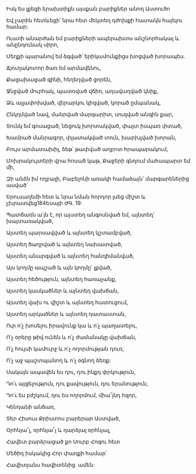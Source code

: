 Իսկ ես լքեցի երախտիքն այսքան բարիքներ անող Աստուծո


Եվ չարին հետևեցի՝ նրա հետ մեկտեղ դժոխքի հատակն հայելու համար:


Ուստի անարժան եմ բարիքների ապերախտս անշնորհակալ և անընդունակ սիրո,


Մեղքի պարանով եմ ձգված՝ երիկամունքիցս խոցված խորապես.


Ճյուղակոտոր ծառ եմ արմավենու,


Քացախացած գինի, հեղեղված ցորեն,


Ջնջված մուրհակ, պատռված վճիռ, աղավաղված կնիք,


Ձև այլափոխված, վերարկու կիզված, կորած ըմպանակ,


Ընկղմված նավ, մանրված մարգարիտ, սուզված անգին քար,


Տունկ եմ գոսացած, նեցուկ խորտակված, փայտ իսպառ փտած,


Խամրած մանրագոր, փլատակված տուն, խարխլված խորան,


Բույս արմատախիլ, ձեթ՝ թափված աղբոտ հրապարակում,


Մոխրակույտերի վրա հոսած կաթ, Քաջերի գնդում մահապարտ եմ մի,


Զի անձն իմ ողբալի, Բաբելոնի առակի համաձայն՝ մարգարեներից ասված՝


Երուսաղեմի հետ և նրա նման հորդոր լսեց միշտ և չխրատվեց184Եսայի ԺԳ. 19:


Պատճառն ա՛յն է, որ այստեղ անգոսնված եմ, այնտեղ՝ խայտառակված,


Այստեղ պարսավված և այնտեղ կշտամբված,


Այստեղ ծաղրված և այնտեղ նախատված,


Այստեղ անարգված և այնտեղ հանդիմանված,


Այս կողմը ապշած և այն կողմը՝ լքված,


Այստեղ հեծություն, այնտեղ հառաչանք,


Այստեղ կասկածներ և այնտեղ վախճան,


Այստեղ վախ ու վիշտ և այնտեղ հատուցում,


Այստեղ արկածներ և այնտեղ դատաստան,


Ուր ո՛չ խոսելու իրավունք կա և ո՛չ պաղատելու,


Ո՛չ օրերը թիվ ունեն և ո՛չ ժամանակը վախճան,


Ո՛չ հույսի կամուրջ և ո՛չ ողորմության դուռ,


Ո՛չ աջ պաշտպանող և ո՛չ օգնող ձեռք:


Սակայն ապավեն ես դու, դու ինքդ փրկություն,


Դո՛ւ այցելություն, դու քավություն, դու երանություն,


Դո՛ւ ես բժշկում, դու ես ողորմում, միա՜յնդ հզոր,


Կենդանի անճառ,


Տեր Հիսուս Քրիստոս բարերար Աստված,


Օրհնյա՜լ, օրհնյա՜լ և դարձյալ օրհնյալ,


Հավետ բարձրացած քո Սուրբ Հոգու հետ


Մեծիդ իսկակից Հոր փառքի համար՝


Հավիտյանս հավիտենից. ամեն: